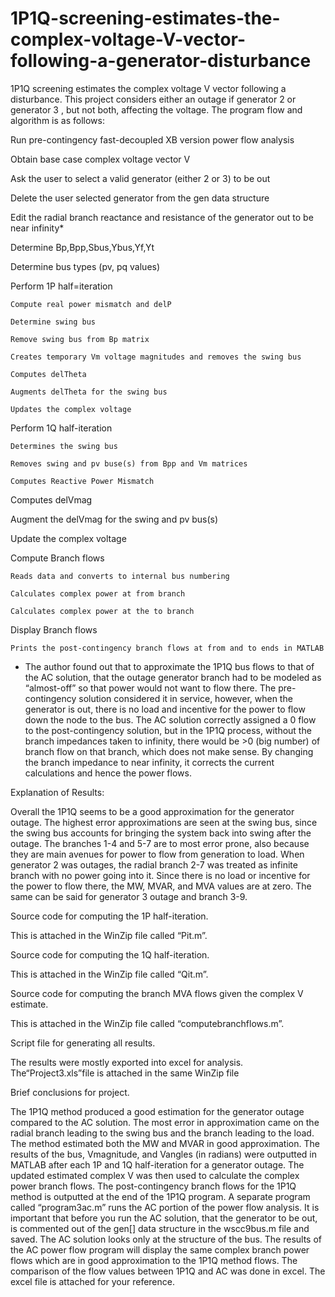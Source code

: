 # 1P1Q-screening-estimates-the-complex-voltage-V-vector-following-a-generator-disturbance
1P1Q screening estimates the complex voltage V vector following a disturbance. This project considers either an outage if generator 2 or generator 3 , but not both, affecting the voltage. The program flow and algorithm is as follows:


Run pre-contingency fast-decoupled XB version power flow analysis

Obtain base case complex voltage vector V

Ask the user to select a valid generator (either 2 or 3) to be out

Delete the user selected generator from the gen data structure

Edit the radial branch reactance and resistance of the generator out to be near infinity*

Determine Bp,Bpp,Sbus,Ybus,Yf,Yt

Determine bus types (pv, pq values)

Perform 1P half=iteration

	Compute real power mismatch and delP
	
	Determine swing bus
	
	Remove swing bus from Bp matrix
	
	Creates temporary Vm voltage magnitudes and removes the swing bus
	
	Computes delTheta
	
	Augments delTheta for the swing bus
	
	Updates the complex voltage
	
Perform 1Q half-iteration

	Determines the swing bus
	
	Removes swing and pv buse(s) from Bpp and Vm matrices
	
	Computes Reactive Power Mismatch
	
Computes delVmag

Augment the delVmag for the swing and pv bus(s) 

Update the complex voltage

Compute Branch flows

	Reads data and converts to internal bus numbering
	
	Calculates complex power at from branch
	
	Calculates complex power at the to branch
	
Display Branch flows

	Prints the post-contingency branch flows at from and to ends in MATLAB
	

* The author found out that to approximate the 1P1Q bus flows to that of the AC solution, that the outage generator branch had to be modeled as “almost-off” so that power would not want to flow there. The pre-contingency solution considered it in service, however, when the generator is out, there is no load and incentive for the power to flow down the node to the bus. The AC solution correctly assigned a 0 flow to the post-contingency solution, but in the 1P1Q process, without the branch impedances taken to infinity, there would be >0 (big number) of branch flow on that branch, which does not make sense. By changing the branch impedance to near infinity, it corrects the current calculations and hence the power flows. 


Explanation of Results: 

Overall the 1P1Q seems to be a good approximation for the generator outage. The highest error approximations are seen at the swing bus, since the swing bus accounts for bringing the system back into swing after the outage. The branches 1-4 and 5-7 are to most error prone, also because they are main avenues for power to flow from generation to load. When generator 2 was outages, the radial branch 2-7 was treated as infinite branch with no power going into it. Since there is no load or incentive for the power to flow there, the MW, MVAR, and MVA values are at zero. The same can be said for generator 3 outage and branch 3-9. 

Source code for computing the 1P half-iteration. 

This is attached in the WinZip file called “Pit.m”.

Source code for computing the 1Q half-iteration. 

This is attached in the WinZip file called “Qit.m”.

Source code for computing the branch MVA flows given the complex V estimate. 

This is attached in the WinZip file called “computebranchflows.m”.

Script file for generating all results. 

The results were mostly exported into excel for analysis. The“Project3.xls”file is attached in the same WinZip file

Brief conclusions for project.

The 1P1Q method produced a good estimation for the generator outage compared to the AC solution. The most error in approximation came on the radial branch leading to the swing bus and the branch leading to the load. The method estimated both the MW and MVAR in good approximation. The results of the bus, Vmagnitude, and Vangles (in radians) were outputted in MATLAB after each 1P and 1Q half-iteration for a generator outage. The updated estimated complex V was then used to calculate the complex power branch flows. The post-contingency branch flows for the 1P1Q method is outputted at the end of the 1P1Q program. A separate program called “program3ac.m” runs the AC portion of the power flow analysis. It is important that before you run the AC solution, that the generator to be out, is commented out of the gen[] data structure in the wscc9bus.m file and saved. The AC solution looks only at the structure of the bus. The results of the AC power flow program will display the same complex branch power flows which are in good approximation to the 1P1Q method flows. The comparison of the flow values between 1P1Q and AC was done in excel. The excel file is attached for your reference. 

